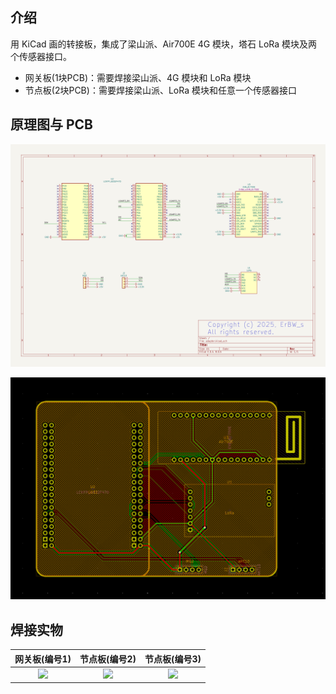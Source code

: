 ## 介绍

用 KiCad 画的转接板，集成了梁山派、Air700E 4G 模块，塔石 LoRa 模块及两个传感器接口。

- 网关板(1块PCB)：需要焊接梁山派、4G 模块和 LoRa 模块
- 节点板(2块PCB)：需要焊接梁山派、LoRa 模块和任意一个传感器接口

## 原理图与 PCB

![](../0.Docs/sch.png)

![](../0.Docs/pcb.png)

## 焊接实物

|       网关板(编号1)       |       节点板(编号2)       |       节点板(编号3)       |
| :-----------------------: | :-----------------------: | :-----------------------: |
| ![](../0.Docs/board1.jpg) | ![](../0.Docs/board2.jpg) | ![](../0.Docs/board3.jpg) |

